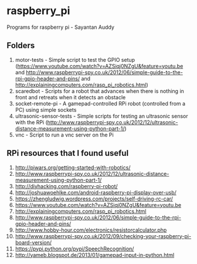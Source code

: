 # raspberry_pi
Programs for raspberry pi - Sayantan Auddy

## Folders

1. motor-tests - Simple script to test the GPIO setup (https://www.youtube.com/watch?v=AZSiqj0NZgU&feature=youtu.be and http://www.raspberrypi-spy.co.uk/2012/06/simple-guide-to-the-rpi-gpio-header-and-pins/ and http://explainingcomputers.com/rasp_pi_robotics.html)
2. scaredbot - Scripts for a robot that advances when there is nothing in front and retreats when it detects an obstacle
3. socket-remote-pi - A gamepad-controlled RPi robot (controlled from a PC) using simple sockets 
4. ultrasonic-sensor-tests - Simple scripts for testing an ultrasonic sensor with the RPi (http://www.raspberrypi-spy.co.uk/2012/12/ultrasonic-distance-measurement-using-python-part-1/)
5. vnc - Script to run a vnc server on the Pi

## RPi resources that I found useful

1.  http://piwars.org/getting-started-with-robotics/
2.  http://www.raspberrypi-spy.co.uk/2012/12/ultrasonic-distance-measurement-using-python-part-1/
3.  http://diyhacking.com/raspberry-pi-robot/
4.  http://joshuawoehlke.com/android-raspberry-pi-display-over-usb/
5.  https://zhengludwig.wordpress.com/projects/self-driving-rc-car/
6.  https://www.youtube.com/watch?v=AZSiqj0NZgU&feature=youtu.be
7.  http://explainingcomputers.com/rasp_pi_robotics.html
8.  http://www.raspberrypi-spy.co.uk/2012/06/simple-guide-to-the-rpi-gpio-header-and-pins/
9.  http://www.hobby-hour.com/electronics/resistorcalculator.php
10. http://www.raspberrypi-spy.co.uk/2012/09/checking-your-raspberry-pi-board-version/
11. https://pypi.python.org/pypi/SpeechRecognition/
12. http://yameb.blogspot.de/2013/01/gamepad-input-in-python.html
